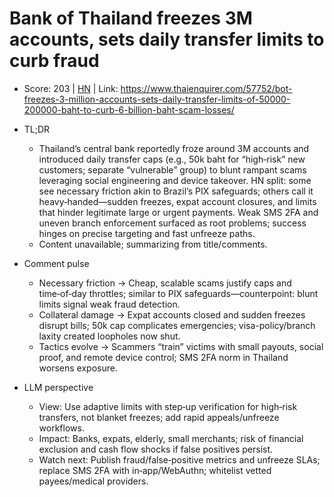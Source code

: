 # Bank of Thailand freezes 3M accounts, sets daily transfer limits to curb fraud

- Score: 203 | [HN](https://news.ycombinator.com/item?id=45240304) | Link: https://www.thaienquirer.com/57752/bot-freezes-3-million-accounts-sets-daily-transfer-limits-of-50000-200000-baht-to-curb-6-billion-baht-scam-losses/

- TL;DR
    - Thailand’s central bank reportedly froze around 3M accounts and introduced daily transfer caps (e.g., 50k baht for “high‑risk” new customers; separate “vulnerable” group) to blunt rampant scams leveraging social engineering and device takeover. HN split: some see necessary friction akin to Brazil’s PIX safeguards; others call it heavy‑handed—sudden freezes, expat account closures, and limits that hinder legitimate large or urgent payments. Weak SMS 2FA and uneven branch enforcement surfaced as root problems; success hinges on precise targeting and fast unfreeze paths.
    - Content unavailable; summarizing from title/comments.
- Comment pulse
    - Necessary friction → Cheap, scalable scams justify caps and time‑of‑day throttles; similar to PIX safeguards—counterpoint: blunt limits signal weak fraud detection.
    - Collateral damage → Expat accounts closed and sudden freezes disrupt bills; 50k cap complicates emergencies; visa-policy/branch laxity created loopholes now shut.
    - Tactics evolve → Scammers “train” victims with small payouts, social proof, and remote device control; SMS 2FA norm in Thailand worsens exposure.
- LLM perspective
    - View: Use adaptive limits with step‑up verification for high‑risk transfers, not blanket freezes; add rapid appeals/unfreeze workflows.
    - Impact: Banks, expats, elderly, small merchants; risk of financial exclusion and cash flow shocks if false positives persist.
    - Watch next: Publish fraud/false‑positive metrics and unfreeze SLAs; replace SMS 2FA with in‑app/WebAuthn; whitelist vetted payees/medical providers.
